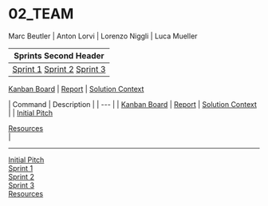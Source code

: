 # 02_TEAM

Marc Beutler | Anton Lorvi | Lorenzo Niggli | Luca Mueller



| Sprints Second Header |
| ------------- |
| [Sprint 1](https://github.com/AgileBusinessAnalysis/02_TEAM/tree/master/Sprint%201)  [Sprint 2](https://github.com/AgileBusinessAnalysis/02_TEAM/tree/master/Sprint%202)  [Sprint 3]() |


[Kanban Board](https://trello.com/b/2jsNV2kR/02team) | 
[Report](https://github.com/AgileBusinessAnalysis/02_TEAM/blob/master/ABA_group_assignment.docx?raw=true) | 
[Solution Context](https://github.com/AgileBusinessAnalysis/02_TEAM/wiki/Solution-Context)  
  
| Command | Description |
| --- |
| 
[Kanban Board](https://trello.com/b/2jsNV2kR/02team) | 
[Report](https://github.com/AgileBusinessAnalysis/02_TEAM/blob/master/ABA_group_assignment.docx?raw=true) | 
[Solution Context](https://github.com/AgileBusinessAnalysis/02_TEAM/wiki/Solution-Context)
|
| 
[Initial Pitch](https://github.com/AgileBusinessAnalysis/02_TEAM/tree/master/Pitch%201)  
 
[Resources](https://github.com/AgileBusinessAnalysis/02_TEAM/tree/master/Resources)  
|


***
  
[Initial Pitch](https://github.com/AgileBusinessAnalysis/02_TEAM/tree/master/Pitch%201)  
[Sprint 1](https://github.com/AgileBusinessAnalysis/02_TEAM/tree/master/Sprint%201)  
[Sprint 2](https://github.com/AgileBusinessAnalysis/02_TEAM/tree/master/Sprint%202)  
[Sprint 3]()  
[Resources](https://github.com/AgileBusinessAnalysis/02_TEAM/tree/master/Resources)  
